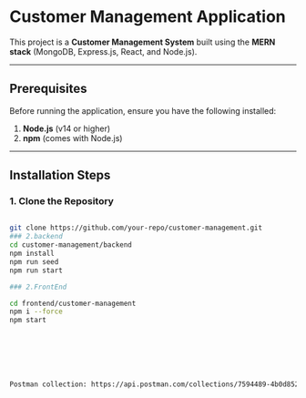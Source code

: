 # Customer Management Application

This project is a **Customer Management System** built using the **MERN stack** (MongoDB, Express.js, React, and Node.js).

---

## Prerequisites

Before running the application, ensure you have the following installed:

1. **Node.js** (v14 or higher)
2. **npm** (comes with Node.js)

---

## Installation Steps

### 1. Clone the Repository
```bash

git clone https://github.com/your-repo/customer-management.git
### 2.backend
cd customer-management/backend
npm install
npm run seed
npm run start

### 2.FrontEnd

cd frontend/customer-management
npm i --force
npm start







Postman collection: https://api.postman.com/collections/7594489-4b0d852b-41a9-4319-85da-ecbdc5a43119?access_key=PMAT-01JFSMQJYN0YNYSTGAQ9SFRA2G

